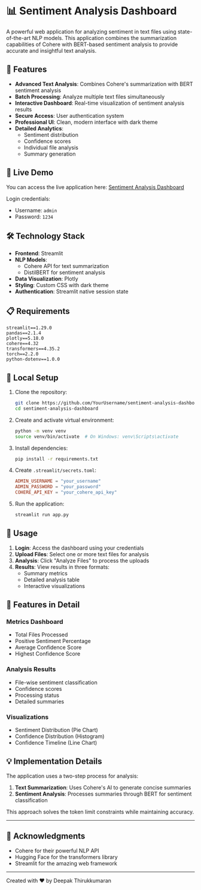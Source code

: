 # 📊 Sentiment Analysis Dashboard

A powerful web application for analyzing sentiment in text files using state-of-the-art NLP models. This application combines the summarization capabilities of Cohere with BERT-based sentiment analysis to provide accurate and insightful text analysis.

## 🌟 Features

- **Advanced Text Analysis**: Combines Cohere's summarization with BERT sentiment analysis
- **Batch Processing**: Analyze multiple text files simultaneously
- **Interactive Dashboard**: Real-time visualization of sentiment analysis results
- **Secure Access**: User authentication system
- **Professional UI**: Clean, modern interface with dark theme
- **Detailed Analytics**: 
  - Sentiment distribution
  - Confidence scores
  - Individual file analysis
  - Summary generation

## 🚀 Live Demo

You can access the live application here: [Sentiment Analysis Dashboard](https://fixitappdeploy.streamlit.app/)

Login credentials:
- Username: `admin`
- Password: `1234`

## 🛠️ Technology Stack

- **Frontend**: Streamlit
- **NLP Models**: 
  - Cohere API for text summarization
  - DistilBERT for sentiment analysis
- **Data Visualization**: Plotly
- **Styling**: Custom CSS with dark theme
- **Authentication**: Streamlit native session state

## 📋 Requirements

```
streamlit==1.29.0
pandas==2.1.4
plotly==5.18.0
cohere==4.32
transformers==4.35.2
torch==2.2.0
python-dotenv==1.0.0
```

## 🔧 Local Setup

1. Clone the repository:
   ```bash
   git clone https://github.com/YourUsername/sentiment-analysis-dashboard.git
   cd sentiment-analysis-dashboard
   ```

2. Create and activate virtual environment:
   ```bash
   python -m venv venv
   source venv/bin/activate  # On Windows: venv\Scripts\activate
   ```

3. Install dependencies:
   ```bash
   pip install -r requirements.txt
   ```

4. Create `.streamlit/secrets.toml`:
   ```toml
   ADMIN_USERNAME = "your_username"
   ADMIN_PASSWORD = "your_password"
   COHERE_API_KEY = "your_cohere_api_key"
   ```

5. Run the application:
   ```bash
   streamlit run app.py
   ```

## 📝 Usage

1. **Login**: Access the dashboard using your credentials
2. **Upload Files**: Select one or more text files for analysis
3. **Analysis**: Click "Analyze Files" to process the uploads
4. **Results**: View results in three formats:
   - Summary metrics
   - Detailed analysis table
   - Interactive visualizations

## 🎯 Features in Detail

### Metrics Dashboard
- Total Files Processed
- Positive Sentiment Percentage
- Average Confidence Score
- Highest Confidence Score

### Analysis Results
- File-wise sentiment classification
- Confidence scores
- Processing status
- Detailed summaries

### Visualizations
- Sentiment Distribution (Pie Chart)
- Confidence Distribution (Histogram)
- Confidence Timeline (Line Chart)

## 💡 Implementation Details

The application uses a two-step process for analysis:
1. **Text Summarization**: Uses Cohere's AI to generate concise summaries
2. **Sentiment Analysis**: Processes summaries through BERT for sentiment classification

This approach solves the token limit constraints while maintaining accuracy.

---------

## 🙏 Acknowledgments

- Cohere for their powerful NLP API
- Hugging Face for the transformers library
- Streamlit for the amazing web framework

---
Created with ❤️ by Deepak Thirukkumaran
